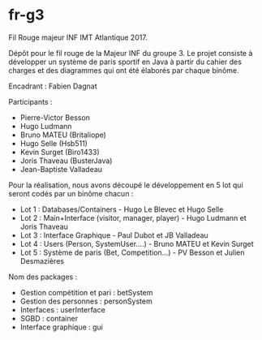 # fr-g3
Fil Rouge majeur INF IMT Atlantique 2017. 

Dépôt pour le fil rouge de la Majeur INF du groupe 3. Le projet consiste à développer un système de paris sportif en Java à partir du cahier des charges et des diagrammes qui ont été élaborés par chaque binôme. 

Encadrant : Fabien Dagnat

Participants : 
 - Pierre-Victor Besson
 - Hugo Ludmann
 - Bruno MATEU (Britaliope)
 - Hugo Selle (Hsb511)
 - Kevin Surget (Biro1433)
 - Joris Thaveau (BusterJava)
 - Jean-Baptiste Valladeau




Pour la réalisation, nous avons découpé le développement en 5 lot qui seront codés par un binôme chacun :
 - Lot 1 : Databases/Containers - Hugo Le Blevec et Hugo Selle
 - Lot 2 : Main+Interface (visitor, manager, player) - Hugo Ludmann et Joris Thaveau
 - Lot 3 : Interface Graphique - Paul Dubot et JB Valladeau
 - Lot 4 : Users (Person, SystemUser....) - Bruno MATEU et Kevin Surget
 - Lot 5 : Système de paris (Bet, Competition...) - PV Besson et Julien Desmazières


Nom des packages :

- Gestion compétition et pari : betSystem
- Gestion des personnes : personSystem
- Interfaces : userInterface
- SGBD : container 
- Interface graphique : gui
